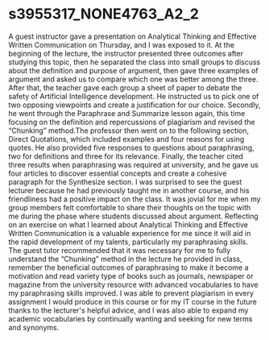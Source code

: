 # s3955317_NONE4763_A2_2
  A guest instructor gave a presentation on Analytical Thinking and Effective Written Communication on Thursday, and I was exposed to it. At the beginning of the lecture, the instructor presented three outcomes after studying this topic, then he separated the class into small groups to discuss about the definition and purpose of argument, then gave three examples of argument and asked us to compare which one was better among the three. After that, the teacher gave each group a sheet of paper to debate the safety of Artificial Intelligence development. He instructed us to pick one of two opposing viewpoints and create a justification for our choice. Secondly, he went through the Paraphrase and Summarize lesson again, this time focusing on the definition and repercussions of plagiarism and revised the “Chunking” method.The professor then went on to the following section, Direct Quotations, which included examples and four reasons for using quotes. He also provided five responses to questions about paraphrasing, two for definitions and three for its relevance. Finally, the teacher cited three results when paraphrasing was required at university, and he gave us four articles to discover essential concepts and create a cohesive paragraph for the Synthesize section. 
  I was surprised to see the guest lecturer because he had previously taught me in another course, and his friendliness had a positive impact on the class. It was jovial for me when my group members felt comfortable to share their thoughts on the topic with me during the phase where students discussed about argument.
  Reflecting on an exercise on what I learned about Analytical Thinking and Effective Written Communication is a valuable experience for me since it will aid in the rapid development of my talents, particularly my paraphrasing skills. The guest tutor recommended that it was necessary for me to fully understand the “Chunking” method in the lecture he provided in class, remember the beneficial outcomes of paraphrasing to make it become a motivation and read variety type of books such as journals, newspaper or magazine from the university resource with advanced vocabularies to have my paraphrasing skills improved. I was able to prevent plagiarism in every assignment I would produce in this course or for my IT course in the future thanks to the lecturer's helpful advice, and I was also able to expand my academic vocabularies by continually wanting and seeking for new terms and synonyms.
